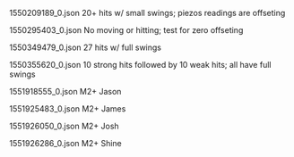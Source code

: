 1550209189_0.json
20+ hits w/ small swings; piezos readings are offseting 

1550295403_0.json
No moving or hitting; test for zero offseting

1550349479_0.json
27 hits w/ full swings

1550355620_0.json
10 strong hits followed by 10 weak hits; all have full swings

1551918555_0.json
M2+ Jason

1551925483_0.json
M2+ James

1551926050_0.json
M2+ Josh

1551926286_0.json
M2+ Shine
